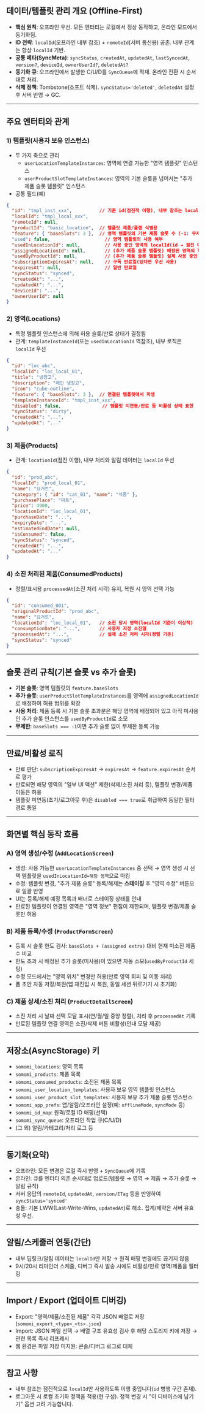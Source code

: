## 데이터/템플릿 관리 개요 (Offline-First)

- **핵심 원칙**: 오프라인 우선. 모든 엔터티는 로컬에서 정상 동작하고, 온라인 모드에서 동기화됨.
- **ID 전략**: `localId`(오프라인 내부 참조) + `remoteId`(서버 통신용) 공존. 내부 관계는 항상 `localId` 기반.
- **공통 메타(SyncMeta)**: `syncStatus`, `createdAt`, `updatedAt`, `lastSyncedAt`, `version?`, `deviceId`, `ownerUserId?`, `deletedAt?`
- **동기화 큐**: 오프라인에서 발생한 C/U/D를 `SyncQueue`에 적재. 온라인 전환 시 순서대로 처리.
- **삭제 정책**: Tombstone(소프트 삭제). `syncStatus='deleted'`, `deletedAt` 설정 후 서버 반영 → GC.

---

## 주요 엔터티와 관계

### 1) 템플릿(사용자 보유 인스턴스)
- 두 가지 축으로 관리
  - `userLocationTemplateInstances`: 영역에 연결 가능한 "영역 템플릿" 인스턴스
  - `userProductSlotTemplateInstances`: 영역의 기본 슬롯을 넘어서는 "추가 제품 슬롯 템플릿" 인스턴스
- 공통 필드(예)
```json
{
  "id": "tmpl_inst_xxx",          // 기존 id(점진적 이행), 내부 참조는 localId가 우선
  "localId": "tmpl_local_xxx",
  "remoteId": null,
  "productId": "basic_location",  // 템플릿 제품/플랜 식별용
  "feature": { "baseSlots": 3 },  // 영역 템플릿의 기본 제품 슬롯 수 (-1: 무제한)
  "used": false,                    // 영역 템플릿의 사용 여부
  "usedInLocationId": null,         // 사용 중인 영역의 localId(id → 점진 이행 구간)
  "assignedLocationId": null,       // (추가 제품 슬롯 템플릿) 배정된 영역의 localId
  "usedByProductId": null,          // (추가 제품 슬롯 템플릿) 실제 사용 중인 제품 id
  "subscriptionExpiresAt": null,    // 구독 만료일(있다면 우선 사용)
  "expiresAt": null,                // 일반 만료일
  "syncStatus": "synced",
  "createdAt": "...",
  "updatedAt": "...",
  "deviceId": "...",
  "ownerUserId": null
}
```

### 2) 영역(Locations)
- 특정 템플릿 인스턴스에 의해 허용 슬롯/만료 상태가 결정됨
- 관계: `templateInstanceId`(또는 `usedInLocationId` 역참조), 내부 로직은 `localId` 우선
```json
{
  "id": "loc_abc",               
  "localId": "loc_local_01",
  "title": "냉장고",
  "description": "메인 냉장고",
  "icon": "cube-outline",
  "feature": { "baseSlots": 3 },  // 연결된 템플릿에서 파생
  "templateInstanceId": "tmpl_inst_xxx",
  "disabled": false,               // 템플릿 미연동/만료 등 비활성 상태 표현
  "syncStatus": "dirty",
  "createdAt": "...",
  "updatedAt": "..."
}
```

### 3) 제품(Products)
- 관계: `locationId`(점진 이행), 내부 처리와 알림 데이터는 `localId` 우선
```json
{
  "id": "prod_abc",
  "localId": "prod_local_01",
  "name": "요거트",
  "category": { "id": "cat_01", "name": "식품" },
  "purchasePlace": "마트",
  "price": 4900,
  "locationId": "loc_local_01",
  "purchaseDate": "...",
  "expiryDate": "...",
  "estimatedEndDate": null,
  "isConsumed": false,
  "syncStatus": "synced",
  "createdAt": "...",
  "updatedAt": "..."
}
```

### 4) 소진 처리된 제품(ConsumedProducts)
- 정렬/표시용 `processedAt`(소진 처리 시각) 유지, 복원 시 영역 선택 가능
```json
{
  "id": "consumed_001",
  "originalProductId": "prod_abc",
  "name": "요거트",
  "locationId": "loc_local_01",   // 소진 당시 영역(localId 기준이 이상적)
  "consumptionDate": "...",       // 사용자 지정 소진일
  "processedAt": "...",           // 실제 소진 처리 시각(정렬 기준)
  "syncStatus": "synced"
}
```

---

## 슬롯 관리 규칙(기본 슬롯 vs 추가 슬롯)
- **기본 슬롯**: 영역 템플릿의 `feature.baseSlots`
- **추가 슬롯**: `userProductSlotTemplateInstances`를 영역에 `assignedLocationId`로 배정하여 허용 범위를 확장
- **사용 처리**: 제품 등록 시 기본 슬롯 초과분은 해당 영역에 배정되어 있고 아직 미사용인 추가 슬롯 인스턴스를 `usedByProductId`로 소모
- **무제한**: `baseSlots === -1`이면 추가 슬롯 없이 무제한 등록 가능

---

## 만료/비활성 로직
- 만료 판단: `subscriptionExpiresAt` → `expiresAt` → `feature.expiresAt` 순서로 평가
- 만료되면 해당 영역의 "일부 UI 액션" 제한(삭제/소진 처리 등), 템플릿 변경/제품 이동은 허용
- 템플릿 미연동(초기/로그아웃 후)은 `disabled === true`로 취급하여 동일한 필터 경로 통일

---

## 화면별 핵심 동작 흐름

### A) 영역 생성/수정 (`AddLocationScreen`)
- 생성: 사용 가능한 `userLocationTemplateInstances` 중 선택 → 영역 생성 시 선택 템플릿을 `usedInLocationId=해당 영역`으로 마킹
- 수정: 템플릿 변경, "추가 제품 슬롯" 등록/해제는 **스테이징** 후 "영역 수정" 버튼으로 일괄 반영
- UI는 등록/해제 예정 목록과 배너로 스테이징 상태를 안내
- 만료된 템플릿이 연결된 영역은 "영역 정보" 편집이 제한되며, 템플릿 변경/제품 슬롯만 허용

### B) 제품 등록/수정 (`ProductFormScreen`)
- 등록 시 슬롯 한도 검사: `baseSlots + (assigned extra)` 대비 현재 미소진 제품 수 비교
- 한도 초과 시 배정된 추가 슬롯(미사용)이 있으면 자동 소모(`usedByProductId` 세팅)
- 수정 모드에서는 "영역 위치" 변경만 허용(만료 영역 회피 및 이동 처리)
- 폼 초안 자동 저장/복원(앱 재진입 시 복원, 동일 세션 뒤로가기 시 초기화)

### C) 제품 상세/소진 처리 (`ProductDetailScreen`)
- 소진 처리 시 날짜 선택 모달 표시(연/월/일 중앙 정렬), 처리 후 `processedAt` 기록
- 만료된 템플릿 연결 영역은 소진/삭제 버튼 비활성(안내 모달 제공)

---

## 저장소(AsyncStorage) 키
- `somomi_locations`: 영역 목록
- `somomi_products`: 제품 목록
- `somomi_consumed_products`: 소진된 제품 목록
- `somomi_user_location_templates`: 사용자 보유 영역 템플릿 인스턴스
- `somomi_user_product_slot_templates`: 사용자 보유 추가 제품 슬롯 인스턴스
- `somomi_app_prefs`: 앱/알림/오프라인 설정(예: `offlineMode`, `syncMode` 등)
- `somomi_id_map`: 원격/로컬 ID 매핑(선택)
- `somomi_sync_queue`: 오프라인 작업 큐(C/U/D)
- (그 외) 알림/카테고리/처리 로그 등

---

## 동기화(요약)
- 오프라인: 모든 변경은 로컬 즉시 반영 + `SyncQueue`에 기록
- 온라인: 큐를 엔터티 의존 순서대로 업로드(템플릿 → 영역 → 제품 → 추가 슬롯 → 알림 규칙)
- 서버 응답의 `remoteId`, `updatedAt`, `version/ETag` 등을 반영하여 `syncStatus='synced'`
- 충돌: 기본 LWW(Last-Write-Wins, `updatedAt`)로 해소. 집계/제약은 서버 유효성 우선.

---

## 알림/스케줄러 연동(간단)
- 내부 딥링크/알림 데이터는 `localId`만 저장 → 원격 매핑 변경에도 끊기지 않음
- 9시/20시 리마인더 스케줄, 디버그 즉시 발송 시에도 비활성/만료 영역/제품을 필터링

---

## Import / Export (업데이트 디버깅)
- Export: "영역/제품/소진된 제품" 각각 JSON 배열로 저장(`somomi_export_<type>_<ts>.json`)
- Import: JSON 파일 선택 → 배열 구조 유효성 검사 후 해당 스토리지 키에 저장 → 관련 목록 즉시 리프레시
- 웹 환경은 파일 저장 미지원: 콘솔/디버그 로그로 대체

---

## 참고 사항
- 내부 참조는 점진적으로 `localId`만 사용하도록 이행 중입니다(`id` 병행 구간 존재).
- 로그아웃 시 로컬 초기화 정책을 적용(현 구성). 정책 변경 시 "이 디바이스에 남기기" 옵션 고려 가능합니다.
